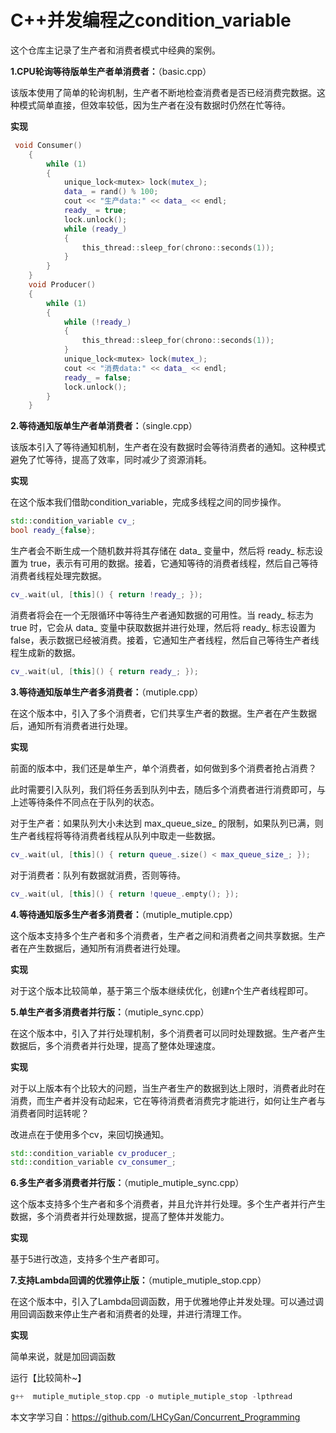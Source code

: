 # C++并发编程之condition_variable

这个仓库主记录了生产者和消费者模式中经典的案例。

**1.CPU轮询等待版单生产者单消费者：**（basic.cpp）

该版本使用了简单的轮询机制，生产者不断地检查消费者是否已经消费完数据。这种模式简单直接，但效率较低，因为生产者在没有数据时仍然在忙等待。

**实现**

```c++
 void Consumer()
    {
        while (1)
        {
            unique_lock<mutex> lock(mutex_);
            data_ = rand() % 100;
            cout << "生产data:" << data_ << endl;
            ready_ = true;
            lock.unlock();
            while (ready_)
            {
                this_thread::sleep_for(chrono::seconds(1));
            }
        }
    }
    void Producer()
    {
        while (1)
        {
            while (!ready_)
            {
                this_thread::sleep_for(chrono::seconds(1));
            }
            unique_lock<mutex> lock(mutex_);
            cout << "消费data:" << data_ << endl;
            ready_ = false;
            lock.unlock();
        }
    }
```

**2.等待通知版单生产者单消费者：**（single.cpp）

该版本引入了等待通知机制，生产者在没有数据时会等待消费者的通知。这种模式避免了忙等待，提高了效率，同时减少了资源消耗。

**实现**

在这个版本我们借助condition_variable，完成多线程之间的同步操作。

```c++
std::condition_variable cv_;
bool ready_{false};
```

生产者会不断生成一个随机数并将其存储在 data_ 变量中，然后将 ready_ 标志设置为 true，表示有可用的数据。接着，它通知等待的消费者线程，然后自己等待消费者线程处理完数据。

```c++
cv_.wait(ul, [this]() { return !ready_; });
```

消费者将会在一个无限循环中等待生产者通知数据的可用性。当 ready_ 标志为 true 时，它会从 data_ 变量中获取数据并进行处理，然后将 ready_ 标志设置为 false，表示数据已经被消费。接着，它通知生产者线程，然后自己等待生产者线程生成新的数据。

```c++
cv_.wait(ul, [this]() { return ready_; });
```

**3.等待通知版单生产者多消费者：**（mutiple.cpp）

在这个版本中，引入了多个消费者，它们共享生产者的数据。生产者在产生数据后，通知所有消费者进行处理。

**实现**

前面的版本中，我们还是单生产，单个消费者，如何做到多个消费者抢占消费？

此时需要引入队列，我们将任务丢到队列中去，随后多个消费者进行消费即可，与上述等待条件不同点在于队列的状态。

对于生产者：如果队列大小未达到 max_queue_size_ 的限制，如果队列已满，则生产者线程将等待消费者线程从队列中取走一些数据。

```c++
cv_.wait(ul, [this]() { return queue_.size() < max_queue_size_; }); 
```

对于消费者：队列有数据就消费，否则等待。

```c++
cv_.wait(ul, [this]() { return !queue_.empty(); });
```

**4.等待通知版多生产者多消费者：**（mutiple_mutiple.cpp）

这个版本支持多个生产者和多个消费者，生产者之间和消费者之间共享数据。生产者在产生数据后，通知所有消费者进行处理。

**实现**

对于这个版本比较简单，基于第三个版本继续优化，创建n个生产者线程即可。

**5.单生产者多消费者并行版：**（mutiple_sync.cpp）

在这个版本中，引入了并行处理机制，多个消费者可以同时处理数据。生产者产生数据后，多个消费者并行处理，提高了整体处理速度。

**实现**

对于以上版本有个比较大的问题，当生产者生产的数据到达上限时，消费者此时在消费，而生产者并没有动起来，它在等待消费者消费完才能进行，如何让生产者与消费者同时运转呢？

改进点在于使用多个cv，来回切换通知。

```c++
std::condition_variable cv_producer_;
std::condition_variable cv_consumer_;
```

**6.多生产者多消费者并行版：**（mutiple_mutiple_sync.cpp）

这个版本支持多个生产者和多个消费者，并且允许并行处理。多个生产者并行产生数据，多个消费者并行处理数据，提高了整体并发能力。

**实现**

基于5进行改造，支持多个生产者即可。

**7.支持Lambda回调的优雅停止版：**（mutiple_mutiple_stop.cpp）

在这个版本中，引入了Lambda回调函数，用于优雅地停止并发处理。可以通过调用回调函数来停止生产者和消费者的处理，并进行清理工作。

**实现**

简单来说，就是加回调函数



运行【比较简朴~】

```c++
g++  mutiple_mutiple_stop.cpp -o mutiple_mutiple_stop -lpthread
```



本文字学习自：https://github.com/LHCyGan/Concurrent_Programming